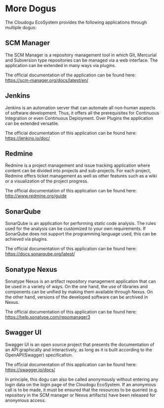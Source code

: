 # More Dogus

The Cloudogu EcoSystem provides the following applications through multiple dogus:

## SCM Manager
The SCM Manager is a repository management tool in which Git, Mercurial and Subversion type repositories can be managed via a web interface. The application can be extended in many ways via plugins.

The official documentation of the application can be found here: https://scm-manager.org/docs/latest/en/

## Jenkins
Jenkins is an automation server that can automate all non-human aspects of software development. Thus, it offers all the prerequisites for Continuous Integration or even Continuous Deployment. Over Plugins the application can be extended versatile.

The official documentation of this application can be found here: 
https://jenkins.io/doc/

## Redmine
Redmine is a project management and issue tracking application where content can be divided into projects and sub-projects. For each project, Redmine offers ticket management as well as other features such as a wiki or a visualization of the project progress.

The official documentation of this application can be found here:
http://www.redmine.org/guide

## SonarQube
SonarQube is an application for performing static code analysis. The rules used for the analysis can be customized to your own requirements.
If SonarQube does not support the programming language used, this can be achieved via plugins.


The official documentation of this application can be found here: 
https://docs.sonarqube.org/latest/

## Sonatype Nexus
Sonatype Nexus is an artifact repository management application that can be used in a variety of ways. On the one hand, the use of libraries and components can be unified by making them available through Nexus. On the other hand, versions of the developed software can be archived in Nexus.


The official documentation of this application can be found here: 
https://help.sonatype.com/repomanager3

## Swagger UI
Swagger UI is an open source project that presents the documentation of an API graphically and interactively, as long as it is built according to the OpenAPI(Swagger) specification. 

The official documentation of this application can be found here: 
https://swagger.io/docs/

In principle, this dogu can also be called anonymously without entering any login data on the login page of the Cloudogu EcoSystem.
If an anonymous call is to be made, it must be ensured that the resources to be queried (e.g. repository in the SCM manager or Nexus artifacts) have been released for anonymous access.


